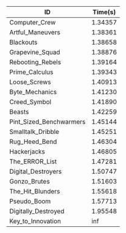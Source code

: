 |ID|Time(s)|
|-|-|
|Computer_Crew|1.34357|
|Artful_Maneuvers|1.38361|
|Blackouts|1.38658|
|Grapevine_Squad|1.38876|
|Rebooting_Rebels|1.39164|
|Prime_Calculus|1.39343|
|Loose_Screws|1.40913|
|Byte_Mechanics|1.41230|
|Creed_Symbol|1.41890|
|Beasts|1.42259|
|Pint_Sized_Benchwarmers|1.45144|
|Smalltalk_Dribble|1.45251|
|Rug_Heed_Bend|1.46304|
|Hackerjacks|1.46805|
|The_ERROR_List|1.47281|
|Digital_Destroyers|1.50747|
|Gonzo_Brutes|1.51603|
|The_Hit_Blunders|1.55618|
|Pseudo_Boom|1.57713|
|Digitally_Destroyed|1.95548|
|Key_to_Innovation|inf|
